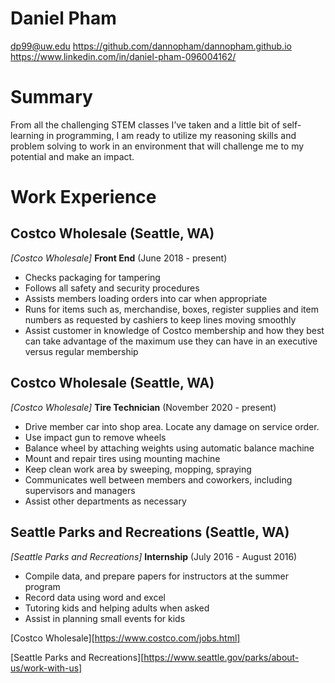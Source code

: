 # Daniel Pham
dp99@uw.edu
https://github.com/dannopham/dannopham.github.io
https://www.linkedin.com/in/daniel-pham-096004162/

# Summary
From all the challenging STEM classes I’ve taken and a little bit of self-learning in programming, I am ready to utilize my reasoning skills and problem solving to work in an environment that will challenge me to my potential and make an impact.

# Work Experience

## Costco Wholesale (Seattle, WA)
*[Costco Wholesale]*
**Front End** (June 2018 - present)
- Checks packaging for tampering
- Follows all safety and security procedures
- Assists members loading orders into car when appropriate
- Runs for items such as, merchandise, boxes, register supplies and item numbers
as requested by cashiers to keep lines moving smoothly
- Assist customer in knowledge of Costco membership and how they best can take
advantage of the maximum use they can have in an executive versus regular
membership

## Costco Wholesale (Seattle, WA)
*[Costco Wholesale]*
**Tire Technician** (November 2020 - present)
- Drive member car into shop area. Locate any damage on service order.
- Use impact gun to remove wheels
- Balance wheel by attaching weights using automatic balance machine
- Mount and repair tires using mounting machine
- Keep clean work area by sweeping, mopping, spraying
- Communicates well between members and coworkers, including supervisors and
  managers
- Assist other departments as necessary

## Seattle Parks and Recreations (Seattle, WA)
*[Seattle Parks and Recreations]*
**Internship** (July 2016 - August 2016)
- Compile data, and prepare papers for instructors at the summer program
- Record data using word and excel
- Tutoring kids and helping adults when asked
- Assist in planning small events for kids

[Costco Wholesale][https://www.costco.com/jobs.html]

[Seattle Parks and Recreations][https://www.seattle.gov/parks/about-us/work-with-us]
